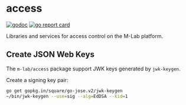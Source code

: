 # access

[![godoc](https://godoc.org/github.com/m-lab/access?status.svg)](https://godoc.org/github.com/m-lab/access)
[![go report card](https://goreportcard.com/badge/github.com/m-lab/access)](https://goreportcard.com/report/github.com/m-lab/access)

Libraries and services for access control on the M-Lab platform.

## Create JSON Web Keys

The `m-lab/access` package support JWK keys generated by `jwk-keygen`.

Create a signing key pair:

```sh
go get gopkg.in/square/go-jose.v2/jwk-keygen
~/bin/jwk-keygen --use=sig --alg=EdDSA --kid=1
```

